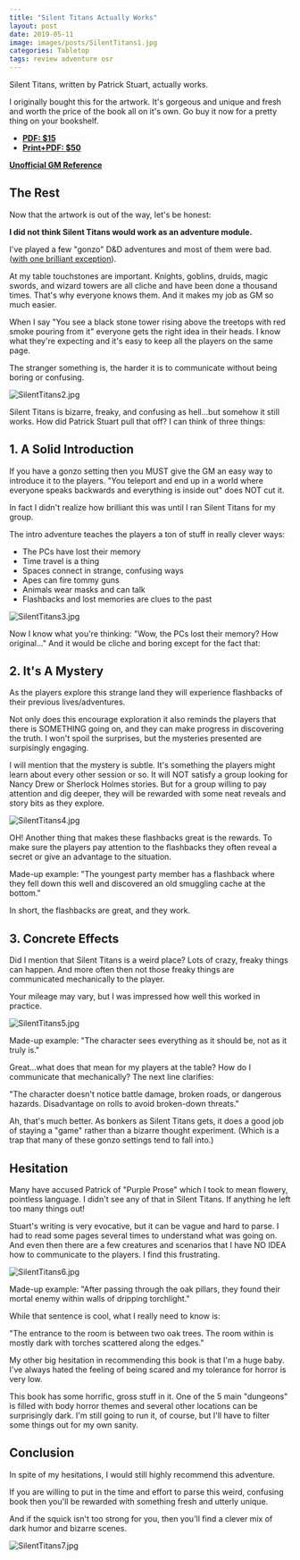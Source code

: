 ```yaml
---
title: "Silent Titans Actually Works"
layout: post
date: 2019-05-11
image: images/posts/SilentTitans1.jpg
categories: Tabletop
tags: review adventure osr
---
```


Silent Titans, written by Patrick Stuart, actually works.

I originally bought this for the artwork. It's gorgeous and unique and fresh and worth the price of the book all on it's own. Go buy it now for a pretty thing on your bookshelf.

- [**PDF: $15**](https://www.drivethrurpg.com/product/272283/Silent-Titans-PDF)
- [**Print+PDF: $50**](http://shop.swordfishislands.com/silent-titans/)

[**Unofficial GM Reference**](/files/silent_reference.pdf)

## The Rest

Now that the artwork is out of the way, let's be honest:

**I did not think Silent Titans would work as an adventure module.**

I've played a few "gonzo" D&D adventures and most of them were bad. ([with one brilliant exception](/david/extremely-interesting-adventures#the-mysterious-menagerie-of-doctor-orville-boros)).

At my table touchstones are important. Knights, goblins, druids, magic swords, and wizard towers are all cliche and have been done a thousand times. That's why everyone knows them. And it makes my job as GM so much easier.

When I say "You see a black stone tower rising above the treetops with red smoke pouring from it" everyone gets the right idea in their heads. I know what they're expecting and it's easy to keep all the players on the same page.

The stranger something is, the harder it is to communicate without being boring or confusing.

![SilentTitans2.jpg](/images/posts/SilentTitans2.jpg)

Silent Titans is bizarre, freaky, and confusing as hell...but somehow it still works. How did Patrick Stuart pull that off? I can think of three things:

## 1. A Solid Introduction

If you have a gonzo setting then you MUST give the GM an easy way to introduce it to the players. "You teleport and end up in a world where everyone speaks backwards and everything is inside out" does NOT cut it.

In fact I didn't realize how brilliant this was until I ran Silent Titans for my group.

The intro adventure teaches the players a ton of stuff in really clever ways:

- The PCs have lost their memory
- Time travel is a thing
- Spaces connect in strange, confusing ways
- Apes can fire tommy guns
- Animals wear masks and can talk
- Flashbacks and lost memories are clues to the past 

![SilentTitans3.jpg](/images/posts/SilentTitans3.jpg)

Now I know what you're thinking: "Wow, the PCs lost their memory? How original..." And it would be cliche and boring except for the fact that:

## 2. It's A Mystery

As the players explore this strange land they will experience flashbacks of their previous lives/adventures.

Not only does this encourage exploration it also reminds the players that there is SOMETHING going on, and they can make progress in discovering the truth. I won't spoil the surprises, but the mysteries presented are surpisingly engaging. 

I will mention that the mystery is subtle. It's something the players might learn about every other session or so. It will NOT satisfy a group looking for Nancy Drew or Sherlock Holmes stories. But for a group willing to pay attention and dig deeper, they will be rewarded with some neat reveals and story bits as they explore.

![SilentTitans4.jpg](/images/posts/SilentTitans4.jpg)

OH! Another thing that makes these flashbacks great is the rewards. To make sure the players pay attention to the flashbacks they often reveal a secret or give an advantage to the situation.

Made-up example: "The youngest party member has a flashback where they fell down this well and discovered an old smuggling cache at the bottom."

In short, the flashbacks are great, and they work.

## 3. Concrete Effects

Did I mention that Silent Titans is a weird place? Lots of crazy, freaky things can happen. And more often then not those freaky things are communicated mechanically to the player.

Your mileage may vary, but I was impressed how well this worked in practice. 

![SilentTitans5.jpg](/images/posts/SilentTitans5.jpg)

Made-up example: "The character sees everything as it should be, not as it truly is."

Great...what does that mean for my players at the table? How do I communicate that mechanically? The next line clarifies:

"The character doesn't notice battle damage, broken roads, or dangerous hazards. Disadvantage on rolls to avoid broken-down threats."

Ah, that's much better. As bonkers as Silent Titans gets, it does a good job of staying a "game" rather than a bizarre thought experiment. (Which is a trap that many of these gonzo settings tend to fall into.)

## Hesitation

Many have accused Patrick of "Purple Prose" which I took to mean flowery, pointless language. I didn't see any of that in Silent Titans. If anything he left too many things out! 

Stuart's writing is very evocative, but it can be vague and hard to parse. I had to read some pages several times to understand what was going on. And even then there are a few creatures and scenarios that I have NO IDEA how to communicate to the players. I find this frustrating.

![SilentTitans6.jpg](/images/posts/SilentTitans6.jpg)

Made-up example: "After passing through the oak pillars, they found their mortal enemy within walls of dripping torchlight."

While that sentence is cool, what I really need to know is:

"The entrance to the room is between two oak trees. The room within is mostly dark with torches scattered along the edges."

My other big hesitation in recommending this book is that I'm a huge baby. I've always hated the feeling of being scared and my tolerance for horror is very low. 

This book has some horrific, gross stuff in it. One of the 5 main "dungeons" is filled with body horror themes and several other locations can be surprisingly dark. I'm still going to run it, of course, but I'll have to filter some things out for my own sanity.

## Conclusion

In spite of my hesitations, I would still highly recommend this adventure.

If you are willing to put in the time and effort to parse this weird, confusing book then you'll be rewarded with something fresh and utterly unique.

And if the squick isn't too strong for you, then you'll find a clever mix of dark humor and bizarre scenes.

![SilentTitans7.jpg](/images/posts/SilentTitans7.jpg)
